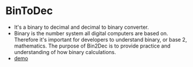 # BinToDec

- It's a binary to decimal and decimal to binary converter. 
- Binary is the number system all digital computers are based on. Therefore it's important for developers to understand binary, or base 2, mathematics. The purpose of Bin2Dec is to provide practice and understanding of how binary calculations.
- <a href="https://bintodecconverter.netlify.app/">demo</a>

